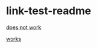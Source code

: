 # link-test-readme

[does not work](https://buildkite.com/docs/agent/v3)

[works](buildkite.com/docs/agent/v3)
